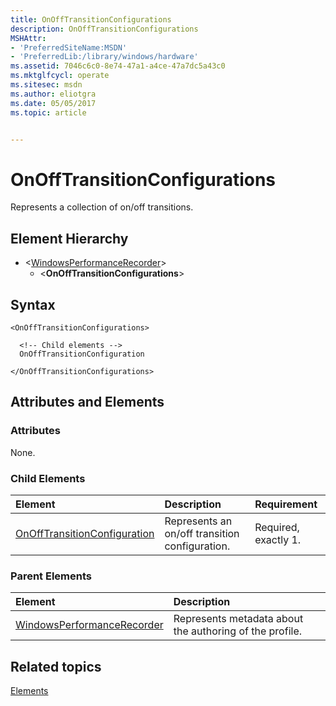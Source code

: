 ```yaml
---
title: OnOffTransitionConfigurations
description: OnOffTransitionConfigurations
MSHAttr:
- 'PreferredSiteName:MSDN'
- 'PreferredLib:/library/windows/hardware'
ms.assetid: 7046c6c0-8e74-47a1-a4ce-47a7dc5a43c0
ms.mktglfcycl: operate
ms.sitesec: msdn
ms.author: eliotgra
ms.date: 05/05/2017
ms.topic: article


---
```



# OnOffTransitionConfigurations

Represents a collection of on/off transitions.


## Element Hierarchy

* \<[WindowsPerformanceRecorder](windowsperformancerecorder.md)\>
  * \<**OnOffTransitionConfigurations**\>


## Syntax

```
<OnOffTransitionConfigurations>

  <!-- Child elements -->
  OnOffTransitionConfiguration

</OnOffTransitionConfigurations>
```


## Attributes and Elements


### Attributes

None.


### Child Elements

| Element                                                         | Description                                    | Requirement          |
| :-------------------------------------------------------------- | :--------------------------------------------- | :------------------- |
| [OnOffTransitionConfiguration](onofftransitionconfiguration.md) | Represents an on/off transition configuration. | Required, exactly 1. |


### Parent Elements

| Element                                                     | Description                                             |
| :---------------------------------------------------------- | :------------------------------------------------------ |
| [WindowsPerformanceRecorder](windowsperformancerecorder.md) | Represents metadata about the authoring of the profile. |


## Related topics

[Elements](elements.md)

